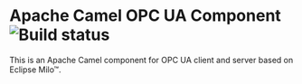 # Apache Camel OPC UA Component ![Build status](https://api.travis-ci.org/ctron/de.dentrassi.camel.milo.svg "Travis Build Status")

This is an Apache Camel component for OPC UA client and server based on Eclipse Milo™.